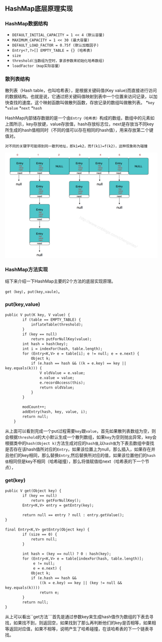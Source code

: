 ## HashMap底层原理实现
### HashMap数据结构

* ```DEFAULT_INITIAL_CAPACITY = 1 << 4 (默认容量)```
* ```MAXIMUM_CAPACITY = 1 << 30 (最大容量)```
* ```DEFAULT_LOAD_FACTOR = 0.75f (默认加载因子)```
* ```Entry<?,?>[] EMPTY_TABLE = {} (哈希表)```
* ```size```
* ```threshold(当数组为空时，拿该参数来初始化哈希数组)```
* ```loadFactor（map实际容量）```

### 散列表结构
散列表（Hash table，也叫哈希表），是根据关键码值(Key value)而直接进行访问的数据结构。也就是说，它通过把关键码值映射到表中一个位置来访问记录，以加快查找的速度。这个映射函数叫做散列函数，存放记录的数组叫做散列表。
*```key```
*```value```
*```next```
*```hash```


HashMap内部储存数据的是一个由```Entry（哈希表）```构成的数组，数组中的元素如上图所示，key存放键，value存放值，hash存放标志位，next是存放当不同key所生成的hash值相同时（不同的值可以存在相同的hash值），用来存放第二个键值对。

```
对不同的关键字可能得到同一散列地址，即k1≠k2，而f(k1)=f(k2)，这种现象称为碰撞
```

![HashMap](https://github.com/StackTc/java/blob/master/photos/1517245358258.jpg "HashMap")





### HashMap方法实现
结下来介绍一下HashMap主要的2个方法的底层实现原理。

```get（key）```，```put(key,vaule)```。

### put(key,value)

```
public V put(K key, V value) {
        if (table == EMPTY_TABLE) {
            inflateTable(threshold);
        }
        if (key == null)
            return putForNullKey(value);
        int hash = hash(key);
        int i = indexFor(hash, table.length);
        for (Entry<K,V> e = table[i]; e != null; e = e.next) {
            Object k;
            if (e.hash == hash && ((k = e.key) == key || key.equals(k))) {
                V oldValue = e.value;
                e.value = value;
                e.recordAccess(this);
                return oldValue;
            }
        }

        modCount++;
        addEntry(hash, key, value, i);
        return null;
    }

```

从上面可以看到完成一个put过程需要```key```跟```value```，首先如果散列表数组为空，则会根据```threshold```的大小默认生成一个散列数组，如果```key```为空则抛出异常，key会根据类中的```hash(Object k)```方法生成对应的```hash值```,以```hash值```为下表去数组中查找是否存在该hash值所对应的```Entry```，如果该位置上为null，那么插入，如果存在并且他们的key相同，那么替换```Entry```,然后替换所对应的值，如果该位置他们的```hash值```相同但是key不相同（哈希碰撞），那么将值赋值给next（哈希表的下一个节点），

### get(key)

```
public V get(Object key) {
        if (key == null)
            return getForNullKey();
        Entry<K,V> entry = getEntry(key);

        return null == entry ? null : entry.getValue();
}

final Entry<K,V> getEntry(Object key) {
        if (size == 0) {
            return null;
        }

        int hash = (key == null) ? 0 : hash(key);
        for (Entry<K,V> e = table[indexFor(hash, table.length)];
             e != null;
             e = e.next) {
            Object k;
            if (e.hash == hash &&
                ((k = e.key) == key || (key != null && key.equals(k))))
                return e;
        }
        return null;
}

```
从上可以看出``get方法```首先是通过参数key来生成hash值作为数组的下表去寻找，如果找不到，则返回空，如果找到了那么再判断他们的key是否相等，如果相等返回对应值，如果不相等，说明产生了哈希碰撞，在该哈希表的下一个链表寻找。
